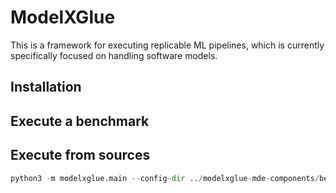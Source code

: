 
# ModelXGlue

This is a framework for executing replicable ML pipelines, which is currently specifically focused on handling software models.

## Installation

## Execute a benchmark

## Execute from sources

```python
python3 -m modelxglue.main --config-dir ../modelxglue-mde-components/benchmarks model=kmeans_external dataset=modelset_ecore_deduplicated task=clustering
``` 
